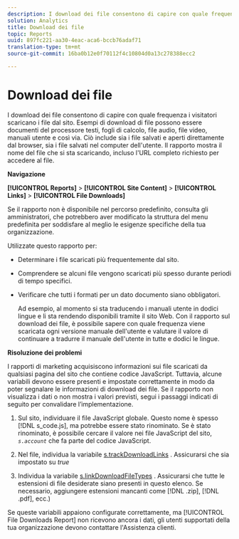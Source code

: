 ```yaml
---
description: I download dei file consentono di capire con quale frequenza i visitatori scaricano i file dal sito. Esempi di download di file possono essere documenti del processore testi, fogli di calcolo, file audio, file video, manuali utente e così via. Ciò include sia i file salvati e aperti direttamente dal browser, sia i file salvati nel computer dell'utente. Il rapporto mostra il nome del file che si sta scaricando, incluso l'URL completo richiesto per accedere al file.
solution: Analytics
title: Download dei file
topic: Reports
uuid: 897fc221-aa30-4eac-aca6-bccb76adaf71
translation-type: tm+mt
source-git-commit: 16ba0b12e0f70112f4c10804d0a13c278388ecc2

---
```



# Download dei file

I download dei file consentono di capire con quale frequenza i visitatori scaricano i file dal sito. Esempi di download di file possono essere documenti del processore testi, fogli di calcolo, file audio, file video, manuali utente e così via. Ciò include sia i file salvati e aperti direttamente dal browser, sia i file salvati nel computer dell'utente. Il rapporto mostra il nome del file che si sta scaricando, incluso l'URL completo richiesto per accedere al file.

**Navigazione**

**[!UICONTROL Reports]** &gt; **[!UICONTROL Site Content]** &gt; **[!UICONTROL Links]** &gt; **[!UICONTROL File Downloads]**

Se il rapporto non è disponibile nel percorso predefinito, consulta gli amministratori, che potrebbero aver modificato la struttura del menu predefinita per soddisfare al meglio le esigenze specifiche della tua organizzazione.

Utilizzate questo rapporto per:

* Determinare i file scaricati più frequentemente dal sito.
* Comprendere se alcuni file vengono scaricati più spesso durante periodi di tempo specifici.
* Verificare che tutti i formati per un dato documento siano obbligatori.

   Ad esempio, al momento si sta traducendo i manuali utente in dodici lingue e li sta rendendo disponibili tramite il sito Web. Con il rapporto sul download dei file, è possibile sapere con quale frequenza viene scaricata ogni versione manuale dell'utente e valutare il valore di continuare a tradurre il manuale dell'utente in tutte e dodici le lingue.

**Risoluzione dei problemi**

I rapporti di marketing acquisiscono informazioni sui file scaricati da qualsiasi pagina del sito che contiene codice JavaScript. Tuttavia, alcune variabili devono essere presenti e impostate correttamente in modo da poter segnalare le informazioni di download dei file. Se il rapporto non visualizza i dati o non mostra i valori previsti, segui i passaggi indicati di seguito per convalidare l’implementazione.

1. Sul sito, individuare il file JavaScript globale. Questo nome è spesso [!DNL s_code.js], ma potrebbe essere stato rinominato. Se è stato rinominato, è possibile cercare il valore nei file JavaScript del sito, *`s.account`* che fa parte del codice JavaScript.

1. Nel file, individua la variabile [s.trackDownloadLinks](https://marketing.adobe.com/resources/help/en_US/sc/implement/c_trackdownllinks.html) . Assicurarsi che sia impostato su *true*

1. Individua la variabile [s.linkDownloadFileTypes](https://marketing.adobe.com/resources/help/en_US/sc/implement/c_linkdownfiletypes.html) . Assicurarsi che tutte le estensioni di file desiderate siano presenti in questo elenco. Se necessario, aggiungere estensioni mancanti come [!DNL .zip], [!DNL .pdf], ecc.)

Se queste variabili appaiono configurate correttamente, ma [!UICONTROL File Downloads Report] non ricevono ancora i dati, gli utenti supportati della tua organizzazione devono contattare l'Assistenza clienti.

